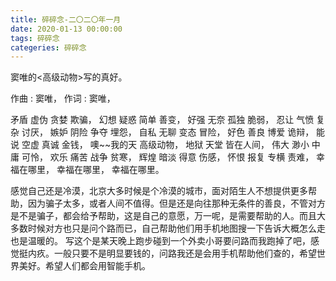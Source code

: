 ```yaml
---
title: 碎碎念-二〇二〇年一月
date: 2020-01-13 00:00:00
tags: 碎碎念
categeries: 碎碎念
---
```


窦唯的<高级动物>写的真好。

作曲 : 窦唯，
作词 : 窦唯，

矛盾 虚伪 贪婪 欺骗，
幻想 疑惑 简单 善变，
好强 无奈 孤独 脆弱，
忍让 气愤 复杂 讨厌，
嫉妒 阴险 争夺 埋怨，
自私 无聊 变态 冒险，
好色 善良 博爱 诡辩，
能说 空虚 真诚 金钱，
噢~~我的天 高级动物，
地狱 天堂 皆在人间，
伟大 渺小 中庸 可怜，
欢乐 痛苦 战争 贫寒，
辉煌 暗淡 得意 伤感，
怀恨 报复 专横 责难，
幸福在哪里，
幸福在哪里，
幸福在哪里。

感觉自己还是冷漠，北京大多时候是个冷漠的城市，面对陌生人不想提供更多帮助，因为骗子太多，或者人间不值得。但是还是向往那种无条件的善良，不管对方是不是骗子，都会给予帮助，这是自己的意愿，万一呢，是需要帮助的人。而且大多数时候对方也只是问个路而已，自己帮助他们用手机地图搜一下告诉大概怎么走也是温暖的。
写这个是某天晚上跑步碰到一个外卖小哥要问路而我跑掉了吧，感觉挺内疚。一般只要不是明显要钱的，问路我还是会用手机帮助他们查的，希望世界美好。希望人们都会用智能手机。
